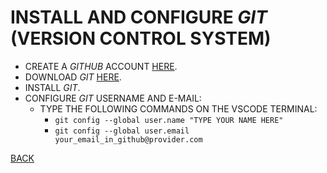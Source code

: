 # INSTALL AND CONFIGURE _GIT_ (VERSION CONTROL SYSTEM)

* CREATE A _GITHUB_ ACCOUNT [HERE](https://github.com).
* DOWNLOAD _GIT_ [HERE](https://git-scm.com/downloads).
* INSTALL _GIT_.
* CONFIGURE _GIT_ USERNAME AND E-MAIL:
  * TYPE THE FOLLOWING COMMANDS ON THE VSCODE TERMINAL:
    * `git config --global user.name "TYPE YOUR NAME HERE"`
    * `git config --global user.email your_email_in_github@provider.com`

[BACK](../README.md)
